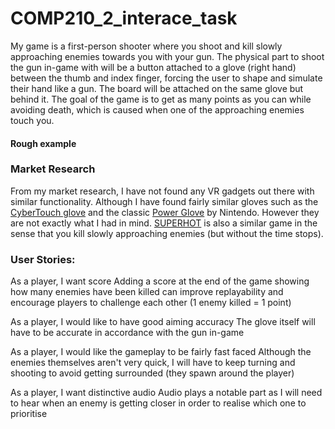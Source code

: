 # COMP210_2_interace_task

My game is a first-person shooter where you shoot and kill slowly approaching enemies towards you with your gun. The physical part to shoot the gun in-game with will be a button attached to a glove (right hand) between the thumb and index finger, forcing the user to shape and simulate their hand like a gun. The board will be attached on the same glove but behind it. The goal of the game is to get as many points as you can while avoiding death, which is caused when one of the approaching enemies touch you. 

#### Rough example

### Market Research

From my market research, I have not found any VR gadgets out there with similar functionality. Although I have found fairly similar gloves such as the [CyberTouch glove](http://www.cyberglovesystems.com/cybertouch/) and the classic [Power Glove](https://en.wikipedia.org/wiki/Power_Glove) by Nintendo. However they are not exactly what I had in mind. [SUPERHOT](https://superhotgame.com/) is also a similar game in the sense that you kill slowly approaching enemies (but without the time stops).

### User Stories:

As a player, I want score
Adding a score at the end of the game showing how many enemies have been killed can improve replayability and encourage players to challenge each other (1 enemy killed = 1 point)

As a player, I would like to have good aiming accuracy
The glove itself will have to be accurate in accordance with the gun in-game

As a player, I would like the gameplay to be fairly fast faced
Although the enemies themselves aren't very quick, I will have to keep turning and shooting to avoid getting surrounded (they spawn around the player) 

As a player, I want distinctive audio
Audio plays a notable part as I will need to hear when an enemy is getting closer in order to realise which one to prioritise
